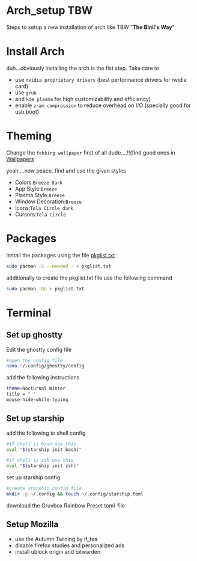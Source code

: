 # Arch_setup TBW
Steps to setup a new installation of arch like TBW "**The Binil's Way**"


# Install Arch
duh...obviously installing the arch is the fist step. Take care to
* use `nvidia proprietary drivers` (best performance drivers for nvidia card)
* use `grub` 
* and `kde plasma` for high customizability and efficiency)
* enable `zram compression` to reduce overhead on I/O (specially good for usb boot)

# Theming
Change the `fekking wallpaper` first of all dude....!!(find good ones in [Wallpapers](https://github.com/bin1l/Arch_setup/tree/main/Pictures/Wallpapers)

yeah....now peace..find and use the given styles
* Colors:`Breeze Dark`
* App Style:`Breeze`
* Plasma Style:`Breeze`
* Window Decoration:`Breeze`
* Icons:`Tela Circle dark`
* Cursors:`Tela Circle`

# Packages
Install the packages using the file [pkglist.txt](https://github.com/bin1l/Arch_setup/blob/main/pkglist.txt)
``` bash
sudo pacman -S --needed - < pkglist.txt
```
additionally to create the pkglist.txt file use the following command
```bash
sudo pacman -Qq > pkglist.txt
```
# Terminal 
## Set up ghostty
Edit the ghostty config file
```bash
#open the config file
nano ~/.config/ghostty/config
```
add the following instructions
```bash
theme=Nocturnal Winter
title = " "
mouse-hide-while-typing
```
## Set up starship
add the following to shell config
```bash
#if shell is bash use this
eval "$(starship init bash)"
```
```zsh
#if shell is zsh use this
eval "$(starship init zsh)"
```
set up starship config
``` bash
#create starship config file
mkdir -p ~/.config && touch ~/.config/starship.toml
```
download the Gruvbox Rainbow Preset toml-file
## Setup Mozilla
* use the Autumn Twining by if_tea
* disable firefox studies and personalized ads
* install ublock origin and bitwarden







